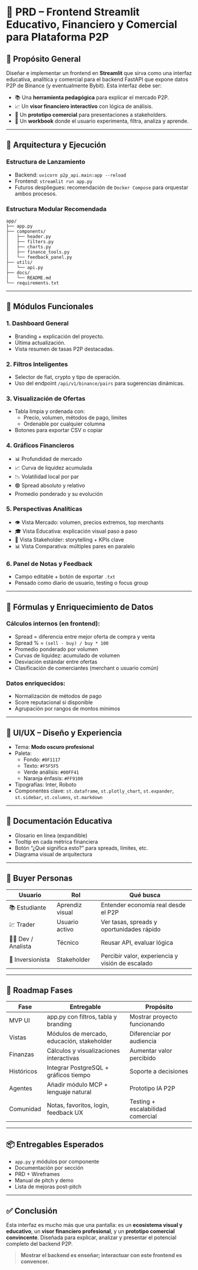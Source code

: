 # 📄 PRD – Frontend Streamlit Educativo, Financiero y Comercial para Plataforma P2P

## 🧠 Propósito General

Diseñar e implementar un frontend en **Streamlit** que sirva como una interfaz educativa, analítica y comercial para el backend FastAPI que expone datos P2P de Binance (y eventualmente Bybit). Esta interfaz debe ser:

- 📚 Una **herramienta pedagógica** para explicar el mercado P2P.
- 📈 Un **visor financiero interactivo** con lógica de análisis.
- 💼 Un **prototipo comercial** para presentaciones a stakeholders.
- 🧪 Un **workbook** donde el usuario experimenta, filtra, analiza y aprende.

---

## 🔧 Arquitectura y Ejecución

### Estructura de Lanzamiento

- Backend: `uvicorn p2p_api.main:app --reload`
- Frontend: `streamlit run app.py`
- Futuros despliegues: recomendación de `Docker Compose` para orquestar ambos procesos.

### Estructura Modular Recomendada

```
app/
├── app.py
├── components/
│   ├── header.py
│   ├── filters.py
│   ├── charts.py
│   ├── finance_tools.py
│   └── feedback_panel.py
├── utils/
│   └── api.py
├── docs/
│   └── README.md
└── requirements.txt
```

---

## 🧩 Módulos Funcionales

### 1. Dashboard General
- Branding + explicación del proyecto.
- Última actualización.
- Vista resumen de tasas P2P destacadas.

### 2. Filtros Inteligentes
- Selector de fiat, crypto y tipo de operación.
- Uso del endpoint `/api/v1/binance/pairs` para sugerencias dinámicas.

### 3. Visualización de Ofertas
- Tabla limpia y ordenada con:
  - Precio, volumen, métodos de pago, límites
  - Ordenable por cualquier columna
- Botones para exportar CSV o copiar

### 4. Gráficos Financieros
- 📊 Profundidad de mercado
- 📈 Curva de liquidez acumulada
- 📉 Volatilidad local por par
- 🟢 Spread absoluto y relativo
- Promedio ponderado y su evolución

### 5. Perspectivas Analíticas
- 👁️ Vista Mercado: volumen, precios extremos, top merchants
- 🎓 Vista Educativa: explicación visual paso a paso
- 💼 Vista Stakeholder: storytelling + KPIs clave
- 📊 Vista Comparativa: múltiples pares en paralelo

### 6. Panel de Notas y Feedback
- Campo editable + botón de exportar `.txt`
- Pensado como diario de usuario, testing o focus group

---

## 🧮 Fórmulas y Enriquecimiento de Datos

### Cálculos internos (en frontend):
- Spread = diferencia entre mejor oferta de compra y venta
- Spread % = `(sell - buy) / buy * 100`
- Promedio ponderado por volumen
- Curvas de liquidez: acumulado de volumen
- Desviación estándar entre ofertas
- Clasificación de comerciantes (merchant o usuario común)

### Datos enriquecidos:
- Normalización de métodos de pago
- Score reputacional si disponible
- Agrupación por rangos de montos mínimos

---

## 🎨 UI/UX – Diseño y Experiencia

- Tema: **Modo oscuro profesional**
- Paleta:
  - Fondo: `#0F1117`
  - Texto: `#F5F5F5`
  - Verde análisis: `#00FF41`
  - Naranja énfasis: `#FF9100`
- Tipografías: Inter, Roboto
- Componentes clave: `st.dataframe`, `st.plotly_chart`, `st.expander`, `st.sidebar`, `st.columns`, `st.markdown`

---

## 📘 Documentación Educativa

- Glosario en línea (expandible)
- Tooltip en cada métrica financiera
- Botón “¿Qué significa esto?” para spreads, límites, etc.
- Diagrama visual de arquitectura

---

## 🧠 Buyer Personas

| Usuario | Rol | Qué busca |
|---------|-----|-----------|
| 📚 Estudiante | Aprendiz visual | Entender economía real desde el P2P |
| 💹 Trader | Usuario activo | Ver tasas, spreads y oportunidades rápido |
| 🧑‍💻 Dev / Analista | Técnico | Reusar API, evaluar lógica |
| 💼 Inversionista | Stakeholder | Percibir valor, experiencia y visión de escalado |

---

## 🚀 Roadmap Fases

| Fase | Entregable | Propósito |
|------|------------|-----------|
| MVP UI | app.py con filtros, tabla y branding | Mostrar proyecto funcionando |
| Vistas | Módulos de mercado, educación, stakeholder | Diferenciar por audiencia |
| Finanzas | Cálculos y visualizaciones interactivas | Aumentar valor percibido |
| Históricos | Integrar PostgreSQL + gráficos tiempo | Soporte a decisiones |
| Agentes | Añadir módulo MCP + lenguaje natural | Prototipo IA P2P |
| Comunidad | Notas, favoritos, login, feedback UX | Testing + escalabilidad comercial

---

## 📦 Entregables Esperados

- `app.py` y módulos por componente
- Documentación por sección
- PRD + Wireframes
- Manual de pitch y demo
- Lista de mejoras post-pitch

---

## ✅ Conclusión

Esta interfaz es mucho más que una pantalla: es un **ecosistema visual y educativo**, un **visor financiero profesional**, y un **prototipo comercial convincente**. Diseñada para explicar, analizar y presentar el potencial completo del backend P2P.

> **Mostrar el backend es enseñar; interactuar con este frontend es convencer.**
